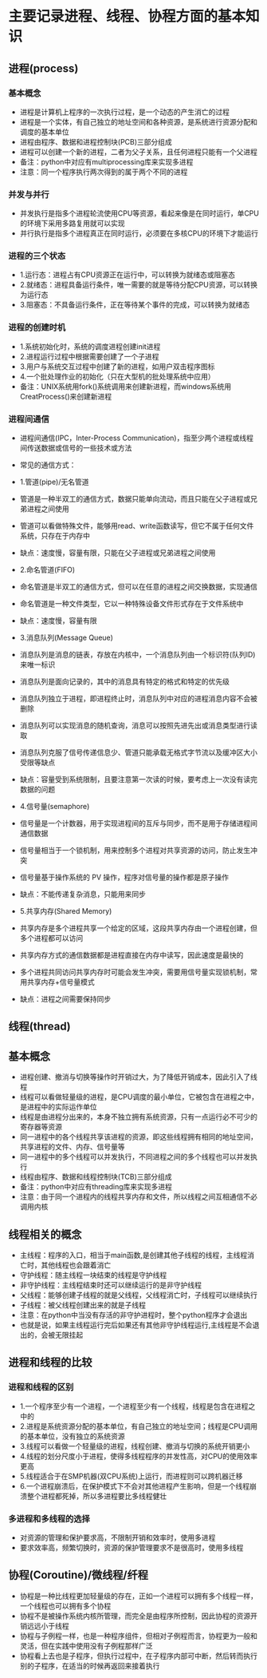 # 主要记录进程、线程、协程方面的基本知识


## 进程(process)
### 基本概念
* 进程是计算机上程序的一次执行过程，是一个动态的产生消亡的过程
* 进程是一个实体，有自己独立的地址空间和各种资源，是系统进行资源分配和调度的基本单位
* 进程由程序、数据和进程控制块(PCB)三部分组成
* 进程可以创建一个新的进程，二者为父子关系，且任何进程只能有一个父进程
* 备注：python中对应有multiprocessing库来实现多进程
* 注意：同一个程序执行两次得到的属于两个不同的进程

### 并发与并行
* 并发执行是指多个进程轮流使用CPU等资源，看起来像是在同时运行，单CPU的环境下采用多路复用就可以实现
* 并行执行是指多个进程真正在同时运行，必须要在多核CPU的环境下才能运行

### 进程的三个状态
* 1.运行态：进程占有CPU资源正在运行中，可以转换为就绪态或阻塞态
* 2.就绪态：进程具备运行条件，唯一需要的就是等待分配CPU资源，可以转换为运行态
* 3.阻塞态：不具备运行条件，正在等待某个事件的完成，可以转换为就绪态

### 进程的创建时机
* 1.系统初始化时，系统的调度进程创建init进程
* 2.进程运行过程中根据需要创建了一个子进程
* 3.用户与系统交互过程中创建了新的进程，如用户双击程序图标
* 4.一个批处理作业的初始化（只在大型机的批处理系统中应用）
* 备注：UNIX系统用fork()系统调用来创建新进程，而windows系统用CreatProcess()来创建新进程

### 进程间通信
* 进程间通信(IPC，Inter-Process Communication)，指至少两个进程或线程间传送数据或信号的一些技术或方法
* 常见的通信方式：
* 1.管道(pipe)/无名管道
* 管道是一种半双工的通信方式，数据只能单向流动，而且只能在父子进程或兄弟进程之间使用
* 管道可以看做特殊文件，能够用read、write函数读写，但它不属于任何文件系统，只存在于内存中
* 缺点：速度慢，容量有限，只能在父子进程或兄弟进程之间使用

* 2.命名管道(FIFO)
* 命名管道是半双工的通信方式，但可以在任意的进程之间交换数据，实现通信
* 命名管道是一种文件类型，它以一种特殊设备文件形式存在于文件系统中
* 缺点：速度慢，容量有限

* 3.消息队列(Message Queue)
* 消息队列是消息的链表，存放在内核中，一个消息队列由一个标识符(队列ID)来唯一标识
* 消息队列是面向记录的，其中的消息具有特定的格式和特定的优先级
* 消息队列独立于进程，即进程终止时，消息队列中对应的进程消息内容不会被删除
* 消息队列可以实现消息的随机查询，消息可以按照先进先出或消息类型进行读取
* 消息队列克服了信号传递信息少、管道只能承载无格式字节流以及缓冲区大小受限等缺点
* 缺点：容量受到系统限制，且要注意第一次读的时候，要考虑上一次没有读完数据的问题

* 4.信号量(semaphore)
* 信号量是一个计数器，用于实现进程间的互斥与同步，而不是用于存储进程间通信数据
* 信号量相当于一个锁机制，用来控制多个进程对共享资源的访问，防止发生冲突
* 信号量基于操作系统的 PV 操作，程序对信号量的操作都是原子操作
* 缺点：不能传递复杂消息，只能用来同步

* 5.共享内存(Shared Memory)
* 共享内存是多个进程共享一个给定的区域，这段共享内存由一个进程创建，但多个进程都可以访问
* 共享内存方式的通信数据都是进程直接在内存中读写，因此速度是最快的
* 多个进程共同访问共享内存时可能会发生冲突，需要用信号量实现锁机制，常用共享内存+信号量模式
* 缺点：进程之间需要保持同步


## 线程(thread)
## 基本概念
* 进程创建、撤消与切换等操作时开销过大，为了降低开销成本，因此引入了线程
* 线程可以看做轻量级的进程，是CPU调度的最小单位，它被包含在进程之中，是进程中的实际运作单位
* 线程是由进程分出来的，本身不独立拥有系统资源，只有一点运行必不可少的寄存器等资源
* 同一进程中的各个线程共享该进程的资源，即这些线程拥有相同的地址空间，共享进程的文件、内存、信号量等
* 同一进程中的多个线程可以并发执行，不同进程之间的多个线程也可以并发执行
* 线程由程序、数据和线程控制块(TCB)三部分组成
* 备注：python中对应有threading库来实现多进程
* 注意：由于同一个进程内的线程共享内存和文件，所以线程之间互相通信不必调用内核

## 线程相关的概念
* 主线程：程序的入口，相当于main函数,是创建其他子线程的线程，主线程消亡时，其他线程也会跟着消亡
* 守护线程：随主线程一块结束的线程是守护线程
* 非守护线程：主线程结束时还可以继续运行的是非守护线程
* 父线程：能够创建子线程的就是父线程，父线程消亡时，子线程可以继续执行
* 子线程：被父线程创建出来的就是子线程
* 注意：在python中当没有存活的非守护进程时，整个python程序才会退出
* 也就是说，如果主线程运行完后如果还有其他非守护线程运行,主线程是不会退出的，会被无限挂起


## 进程和线程的比较
### 进程和线程的区别
* 1.一个程序至少有一个进程，一个进程至少有一个线程，线程是包含在进程之中的
* 2.进程是系统资源分配的基本单位，有自己独立的地址空间；线程是CPU调用的基本单位，没有独立的系统资源
* 3.线程可以看做一个轻量级的进程，线程创建、撤消与切换的系统开销更小
* 4.线程的划分尺度小于进程，使得多线程程序的并发性高，对CPU的使用效率更高
* 5.线程适合于在SMP机器(双CPU系统)上运行，而进程则可以跨机器迁移
* 6.一个进程崩溃后，在保护模式下不会对其他进程产生影响，但是一个线程崩溃整个进程都死掉，所以多进程要比多线程健壮

### 多进程和多线程的选择
* 对资源的管理和保护要求高，不限制开销和效率时，使用多进程
* 要求效率高，频繁切换时，资源的保护管理要求不是很高时，使用多线程


## 协程(Coroutine)/微线程/纤程
* 协程是一种比线程更加轻量级的存在，正如一个进程可以拥有多个线程一样，一个线程也可以拥有多个协程
* 协程不是被操作系统内核所管理，而完全是由程序所控制，因此协程的资源开销远远小于线程
* 协程与子例程一样，也是一种程序组件，但相对子例程而言，协程更为一般和灵活，但在实践中使用没有子例程那样广泛
* 协程看上去也是子程序，但执行过程中，在子程序内部可中断，然后转而执行别的子程序，在适当的时候再返回来接着执行